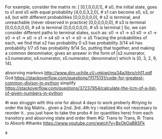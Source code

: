 For example, consider the matrix m:
[
  [0,1,0,0,0,1],  # s0, the initial state, goes to s1 and s5 with equal probability
  [4,0,0,3,2,0],  # s1 can become s0, s3, or s4, but with different probabilities
  [0,0,0,0,0,0],  # s2 is terminal, and unreachable (never observed in practice)
  [0,0,0,0,0,0],  # s3 is terminal
  [0,0,0,0,0,0],  # s4 is terminal
  [0,0,0,0,0,0],  # s5 is terminal
]
So, we can consider different paths to terminal states, such as:
s0 -> s1 -> s3
s0 -> s1 -> s0 -> s1 -> s0 -> s1 -> s4
s0 -> s1 -> s0 -> s5
Tracing the probabilities of each, we find that
s2 has probability 0
s3 has probability 3/14
s4 has probability 1/7
s5 has probability 9/14
So, putting that together, and making a common denominator, gives an answer in the form of
[s2.numerator, s3.numerator, s4.numerator, s5.numerator, denominator] which is
[0, 3, 2, 9, 14].


absorving markovs
http://www.dim.uchile.cl/~mkiwi/ma34a/libro/ch11.pdf
Gcd
https://stackoverflow.com/questions/11175131/code-for-greatest-common-divisor-in-python
simplify
https://stackoverflow.com/questions/37237954/calculate-the-lcm-of-a-list-of-given-numbers-in-python

#i was struggin with this one for about 4 days to work proberly
    #triying to order the big Matrix.. given a 2nd..3rd..4th try i realized
    #is not nescesary to reorder it.. you just have to take the probs
    # (or quantities here) from each transitory and absorving state and order them
    #Q: Trans to Trans, R: Trans to Absorb
    #thanks https://www.youtube.com/watch?v=BsOkOaB8SFk

a

